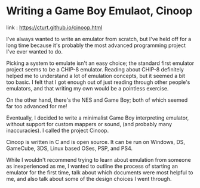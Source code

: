 # Writing a Game Boy Emulaot, Cinoop 

link : https://cturt.github.io/cinoop.html

 I've always wanted to write an emulator from scratch, but I've held off for a long time because it's probably the most advanced programming project I've ever wanted to do.

Picking a system to emulate isn't an easy choice; the standard first emulator project seems to be a CHIP-8 emulator. Reading about CHIP-8 definitely helped me to understand a lot of emulation concepts, but it seemed a bit too basic. I felt that I got enough out of just reading through other people's emulators, and that writing my own would be a pointless exercise.

On the other hand, there's the NES and Game Boy; both of which seemed far too advanced for me!

Eventually, I decided to write a minimalist Game Boy interpreting emulator, without support for custom mappers or sound, (and probably many inaccuracies). I called the project Cinoop.

Cinoop is written in C and is open source. It can be run on Windows, DS, GameCube, 3DS, Linux based OSes, PSP, and PS4.

While I wouldn't recommend trying to learn about emulation from someone as inexperienced as me, I wanted to outline the process of starting an emulator for the first time, talk about which documents were most helpful to me, and also talk about some of the design choices I went through.


